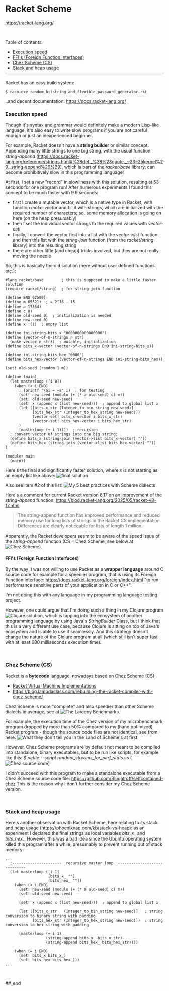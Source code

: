 # Racket Scheme

https://racket-lang.org/

<br/>

Table of contents:

- [Execution speed](#execution-speed)
- [FFI's (Foreign Function Interfaces)](#ffis-foreign-function-interfaces)
- [Chez Scheme (CS)](#chez-scheme-cs)
- [Stack and heap usage](#stack-and-heap-usage)

---

Racket has an easy build system: 
```
$ raco exe random_bitstring_and_flexible_password_generator.rkt
```
..and decent documentation: https://docs.racket-lang.org/

### Execution speed

Though it's syntax and grammar would definitely make a modern Lisp-like language, it's also easy to write slow programs if you are not careful enough or just an inexperienced beginner.

For example, Racket doesn't have a **string builder** or similar concept. Appending many little strings to one big string, with the usual function _string-append_ (https://docs.racket-lang.org/reference/strings.html#%28def._%28%28quote._~23~25kernel%29._string-append%29%29), which is part of the _racket/base_ library, can become prohibitively slow in this programming language!

At first, I set a new "record" in slowliness with this solution, resulting at 53 seconds for one program run! After numerous experiments I found this concept to be much faster with 9.9 seconds:

- first I create a mutable vector, which is a native type in Racket, with function _make-vector_ and fill it with strings, which are initialized with the required number of characters; so, some memory allocation is going on here (on the heap presumably)
- then I set the individual vector strings to the required values with _vector-set!_
- finally, I convert the vector first into a list with the _vector->list_ function and then this list with the _string-join_ function (from the _racket/string_ library) into the resulting string
- there are other little (and cheap) tricks involved, but they are not really moving the needle

So, this is basically the old solution (here without user defined functions etc.):

```
#lang racket/base        ; this is supposed to make a little faster solution
(require racket/string)  ; for string-join function

(define END 62500)
(define m 65521)  ; = 2^16 - 15
(define a 17364)
(define c 0)
(define old-seed 0)  ; initialization is needed
(define new-seed 0)
(define x '())  ; empty list

(define ini-string-bits_x "0000000000000000")
(define (vector-of-n-strings n str)
  (make-vector n str))  ; mutable, initialization
(define bits_x-vector (vector-of-n-strings END ini-string-bits_x))

(define ini-string-bits_hex "0000")
(define bits_hex-vector (vector-of-n-strings END ini-string-bits_hex))

(set! old-seed (random 1 m))

(define (main)
  (let masterloop ([i 0])
    (when (< i END)
      ; (printf "\ni = ~a" i)  ; for testing
      (set! new-seed (modulo (+ (* a old-seed) c) m))
      (set! old-seed new-seed)
      (set! x (append x (list new-seed)))  ; append to global list x
      (let ([bits_x_str (Integer_to_bin_string new-seed)]
            [bits_hex_str (Integer_to_hex_string new-seed)])
            (vector-set! bits_x-vector i bits_x_str)
            (vector-set! bits_hex-vector i bits_hex_str)
      )
      (masterloop (+ i 1))))  ; recursion
  ; convert vector of strings into one big string:
  (define bits_x (string-join (vector->list bits_x-vector) ""))
  (define bits_hex (string-join (vector->list bits_hex-vector) ""))
)

(module+ main
  (main))
```

Here's the final and significantly faster solution, where _x_ is not starting as an empty list like above: ![final solution](https://github.com/practicalcomputerscience/MicrobenchmarkGPHLlanguages/blob/main/03%20-%20source%20code/02%20-%20functional%20languages/Scheme/Racket/random_streams_for_perf_stats.rkt)

Also see item #2 of this list: ![My 5 best practices with Scheme dialects](https://github.com/practicalcomputerscience/MicrobenchmarkGPHLlanguages/tree/main/03%20-%20source%20code/02%20-%20functional%20languages/Scheme#my-5-best-practices-with-scheme-dialects)

Here's a comment for current Racket version 8.17 on an improvement of the _string-append_ function: https://blog.racket-lang.org/2025/05/racket-v8-17.html:

> The string-append function has improved performance and reduced memory use for long lists of strings in the Racket CS implementation. Differences are clearly noticeable for lists of length 1 million.

Apparently, the Racket developers seem to be aware of the speed issue of the _string-append_ function (CS = Chez Scheme, see below at ![Chez Scheme](https://github.com/practicalcomputerscience/MicrobenchmarkGPHLlanguages/tree/main/03%20-%20source%20code/02%20-%20functional%20languages/Scheme/Racket#chez-scheme-cs)).

#### FFI's (Foreign Function Interfaces)

By the way: I was not willing to use Racket as a **wrapper language** around C source code for example for a speedier program, that is using its Foreign Function Interface: https://docs.racket-lang.org/foreign/index.html "to run performance sensitive parts of your application in C or C++".

I'm not doing this with any language in my programming language testing project.

However, one could argue that I'm doing such a thing in my Clojure program ![Clojure solution](https://github.com/practicalcomputerscience/MicrobenchmarkGPHLlanguages/blob/main/03%20-%20source%20code/02%20-%20functional%20languages/Clojure/random_streams_for_perf_stats_core.clj), which is tapping into the ecosystem of another programming language by using Java's _StringBuilder_ Class, but I think that this is a very different use case, because Clojure is sitting on top of Java's ecosystem and is able to use it seamlessly. And this strategy doesn't change the nature of the Clojure program at all (which still isn't super fast with at least 600 milliseconds execution time).

<br/>

### Chez Scheme (CS)

Racket is a **bytecode** language, nowadays based on Chez Scheme (CS):

- [Racket Virtual Machine Implementations](https://docs.racket-lang.org/guide/performance.html#(part._virtual-machines))
- https://blog.lambdaclass.com/rebuilding-the-racket-compiler-with-chez-scheme/

Chez Scheme is more "complete" and also speedier than other Scheme dialects in average, see at ![The Larceny Benchmarks](https://github.com/practicalcomputerscience/MicrobenchmarkGPHLlanguages/tree/main/03%20-%20source%20code/02%20-%20functional%20languages/Scheme#the-larceny-benchmarks).

For example, the execution time of the Chez version of my microbenchmark program dropped by more than 50% compared to my (hand optimized) Racket program - though the source code files are not identical, see from here: ![What they don't tell you in the Land of Scheme's at first](https://github.com/practicalcomputerscience/MicrobenchmarkGPHLlanguages/tree/main/03%20-%20source%20code/02%20-%20functional%20languages/Scheme#what-they-dont-tell-you-in-the-land-of-schemes-at-first)

However, Chez Scheme programs are by default not meant to be compiled into standalone, binary executables, but to be run like scripts, for example like this: _$ petite --script random_streams_for_perf_stats.ss_ (![Chez source code](https://github.com/practicalcomputerscience/MicrobenchmarkGPHLlanguages/blob/main/03%20-%20source%20code/02%20-%20functional%20languages/Scheme/Chez/random_streams_for_perf_stats.ss))

I didn't succeed with this program to make a standalone executable from a Chez Scheme source code file: https://github.com/Blugatroff/selfcontained-chez This is the reason why I don't further consider my Chez Scheme version.

<br/>

### Stack and heap usage

Here's another observation with Racket Scheme, here relating to its stack and heap usage (https://phoenixnap.com/kb/stack-vs-heap): as an experiment I declared the final strings as local variables _bits_x__ and _bits_hex__. However, this was a bad idea since the Ubuntu operating system killed this program after a while, presumably to prevent running out of stack memory:

```
...
  ;----------------------  recursive master loop  -----------------------------
  (let masterloop ([i 1]
                   [bits_x_ ""]
                   [bits_hex_ ""])
    (when (< i END)        
      (set! new-seed (modulo (+ (* a old-seed) c) m))
      (set! old-seed new-seed)
      
      (set! x (append x (list new-seed)))  ; append to global list x
      
      (let ([bits_x_str   (Integer_to_bin_string new-seed)]   ; string conversion to binary string with padding
            [bits_hex_str (Integer_to_hex_string new-seed)])  ; string conversion to hex string with padding
            
      (masterloop (+ i 1)
                  (string-append bits_x_ bits_x_str)
                  (string-append bits_hex_ bits_hex_str))))

    (when (= i END)
      (set! bits_x bits_x_)
      (set! bits_hex bits_hex_)))
...
```

<br/>

##_end
